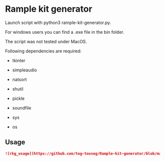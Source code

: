 # Rample kit generator

Launch script with python3 rample-kit-generator.py.

For windows users you can find a .exe file in the bin folder.

The script was not tested under MacOS.

Following dependencies are required:

- tkinter

- simpleaudio

- natsort

- shutil

- pickle

- soundfile

- sys

- os

## Usage

```markdown
![rkg_usage](https://github.com/tog-touseg/Rample-kit-generator/blob/main/rkg.png?raw=true "RKG usage")
```
